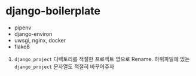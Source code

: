 # django-boilerplate

* pipenv
* django-environ
* uwsgi, nginx, docker
* flake8


1. `django_project` 디렉토리를 적절한 프로젝트 명으로 Rename. 하위파일에 있는 `django_project` 문자열도 적절히 바꾸어주자
